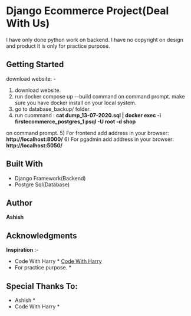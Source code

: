 # Django Ecommerce Project(Deal With Us)
I have only done python work on backend. I have no copyright on design and product it is only for practice purpose.

## Getting Started
download website: -
1) download website.
2) run docker compose up --build command on command prompt. make sure you have docker install on your local system.
3) go to database_backup/ folder.
4) run cuommand : **cat dump_13-07-2020.sql | docker exec -i firstecommerce_postgres_1 psql -U root -d shop**

on command prompt.
5) For frontend add address in your browser: **http://localhost:8000/**
6) For pgadmin add address in your browser: **http://localhost:5050/**


## Built With
* Django Framework(Backend)
* Postgre Sql(Database)

## Author

**Ashish**

## Acknowledgments

**Inspiration** :-

* Code With Harry *
[Code With Harry](https://www.youtube.com/playlist?list=PLu0W_9lII9ah7DDtYtflgwMwpT3xmjXY9)
* For practice purpose. *

## Special Thanks To:
* Ashish *
* Code With Harry *

